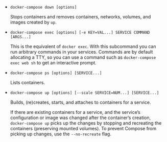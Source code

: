 - `docker-compose down [options]`

    Stops containers and removes containers, networks, volumes, and images created by `up`.

- `docker-compose exec [options] [-e KEY=VAL...] SERVICE COMMAND [ARGS...]`

    This is the equivalent of `docker exec`. With this subcommand you can run arbitrary commands in your services. Commands are by default allocating a TTY, so you can use a command such as `docker-compose exec web sh` to get an interactive prompt.

- `docker-compose ps [options] [SERVICE...]`

    Lists containers.

- `docker-compose up [options] [--scale SERVICE=NUM...] [SERVICE...]`

    Builds, (re)creates, starts, and attaches to containers for a service.

    If there are existing containers for a service, and the service’s configuration or image was changed after the container’s creation, `docker-compose up` picks up the changes by stopping and recreating the containers (preserving mounted volumes). To prevent Compose from picking up changes, use the `--no-recreate` flag.

